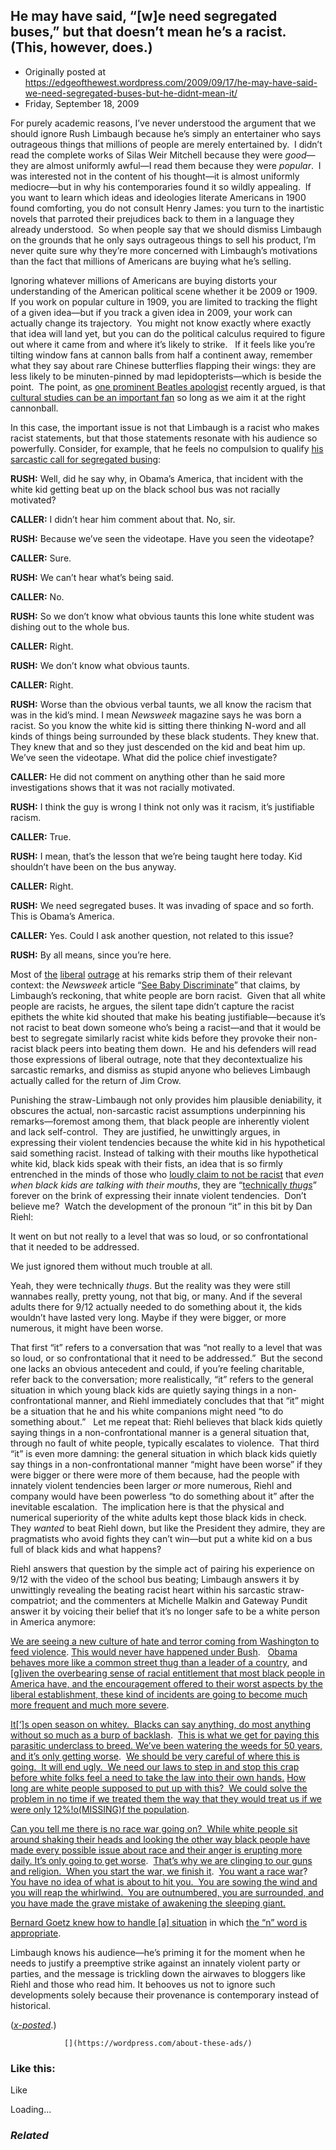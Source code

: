 ## He may have said, “[w]e need segregated buses,” but that doesn’t mean he’s a racist.  (This, however, does.)

 * Originally posted at https://edgeofthewest.wordpress.com/2009/09/17/he-may-have-said-we-need-segregated-buses-but-he-didnt-mean-it/
 * Friday, September 18, 2009

For purely academic reasons, I’ve never understood the argument that we should ignore Rush Limbaugh because he’s simply an entertainer who says outrageous things that millions of people are merely entertained by.  I didn’t read the complete works of Silas Weir Mitchell because they were _good_—they are almost uniformly awful—I read them because they were _popular_.   I was interested not in the content of his thought—it is almost uniformly mediocre—but in why his contemporaries found it so wildly appealing.   If you want to learn which ideas and ideologies literate Americans in 1900 found comforting, you do not consult Henry James: you turn to the inartistic novels that parroted their prejudices back to them in a language they already understood.   So when people say that we should dismiss Limbaugh on the grounds that he only says outrageous things to sell his product, I’m never quite sure why they’re more concerned with Limbaugh’s motivations than the fact that millions of Americans are buying what he’s selling.

Ignoring whatever millions of Americans are buying distorts your understanding of the American political scene whether it be 2009 or 1909.  If you work on popular culture in 1909, you are limited to tracking the flight of a given idea—but if you track a given idea in 2009, your work can actually change its trajectory.   You might not know exactly where exactly that idea will land yet, but you can do the political calculus required to figure out where it came from and where it’s likely to strike.   If it feels like you’re tilting window fans at cannon balls from half a continent away, remember what they say about rare Chinese butterflies flapping their wings: they are less likely to be minuten-pinned by mad lepidopterists—which is beside the point.   The point, as [one prominent Beatles apologist](http://www.michaelberube.com/index.php/weblog/also/) recently argued, is that [cultural studies can be an important fan](http://chronicle.com/article/Whats-the-Matter-With/48334/) so long as we aim it at the right cannonball.

In this case, the important issue is not that Limbaugh is a racist who makes racist statements, but that those statements resonate with his audience so powerfully.  Consider, for example, that he feels no compulsion to qualify [his sarcastic call for segregated busing](http://www.rushlimbaugh.com/home/daily/site\_091509/content/01125106.guest.html):


**RUSH:** Well, did he say why, in Obama’s America, that incident with the white kid getting beat up on the black school bus was not racially motivated?

**CALLER:** I didn’t hear him comment about that.  No, sir.

**RUSH:** Because we’ve seen the videotape. Have you seen the videotape?

**CALLER:** Sure.

**RUSH:** We can’t hear what’s being said.

**CALLER:** No.

**RUSH:** So we don’t know what obvious taunts this lone white student was dishing out to the whole bus.

**CALLER:** Right.

**RUSH:** We don’t know what obvious taunts.

**CALLER:** Right.

**RUSH:** Worse than the obvious verbal taunts, we all know the racism that was in the kid’s mind.  I mean _Newsweek_ magazine says he was born a racist. So you know the white kid is sitting there thinking N-word and all kinds of things being surrounded by these black students. They knew that. They knew that and so they just descended on the kid and beat him up. We’ve seen the videotape.  What did the police chief investigate?

**CALLER:** He did not comment on anything other than he said more investigations shows that it was not racially motivated.

**RUSH:** I think the guy is wrong I think not only was it racism, it’s justifiable racism.

**CALLER:** True.

**RUSH:** I mean, that’s the lesson that we’re being taught here today.  Kid shouldn’t have been on the bus anyway.

**CALLER:** Right.

**RUSH:** We need segregated buses. It was invading of space and so forth.  This is Obama’s America.

**CALLER:** Yes. Could I ask another question, not related to this issue?

**RUSH:** By all means, since you’re here.

Most of [the](http://mediamatters.org/limbaughwire/2009/09/15#0023) [liberal](http://digbysblog.blogspot.com/2009/09/you-dont-say-by-digby-rod-dreher-opens.html) [outrage](http://www.salon.com/politics/war\_room/2009/09/17/bus\_rush/) at his remarks strip them of their relevant context: the _Newsweek_ article “[See Baby Discriminate](http://www.newsweek.com/id/214989)” that claims, by Limbaugh’s reckoning, that white people are born racist.   Given that all white people are racists, he argues, the silent tape didn’t capture the racist epithets the white kid shouted that make his beating justifiable—because it’s not racist to beat down someone who’s being a racist—and that it would be best to segregate similarly racist white kids before they provoke their non-racist black peers into beating them down.   He and his defenders will read those expressions of liberal outrage, note that they decontextualize his sarcastic remarks, and dismiss as stupid anyone who believes Limbaugh actually called for the return of Jim Crow.

Punishing the straw-Limbaugh not only provides him plausible deniability, it obscures the actual, non-sarcastic racist assumptions underpinning his remarks—foremost among them, that black people are inherently violent and lack self-control.   They are justified, he unwittingly argues, in expressing their violent tendencies because the white kid in his hypothetical said something racist.  Instead of talking with their mouths like hypothetical white kid, black kids speak with their fists, an idea that is so firmly entrenched in the minds of those who [loudly claim to not be racist](http://acephalous.typepad.com/acephalous/2009/09/proving-the-point-i-made-about-him-being-along-the-lines-of-a-rank-bigot-.html) that _even when black kids are talking with their mouths_, they are “[technically _thugs_](http://acephalous.typepad.com/acephalous/2009/09/language-is-revealing-that-dan-riehl-is-a-racist.html)” forever on the brink of expressing their innate violent tendencies.   Don’t believe me?  Watch the development of the pronoun “it” in this bit by Dan Riehl:

It went on but not really to a level that was so loud, or so confrontational that it needed to be addressed.

We just ignored them without much trouble at all.

Yeah, they were technically _thugs_.  But the reality was they were still wannabes really, pretty young, not that big, or many. And if the several adults there for 9/12 actually needed to do something about it, the kids wouldn’t have lasted very long. Maybe if they were bigger, or more numerous, it might have been worse.

That first “it” refers to a conversation that was “not really to a level that was so loud, or so confrontational that it need to be addressed.”  But the second one lacks an obvious antecedent and could, if you’re feeling charitable, refer back to the conversation; more realistically, “it” refers to the general situation in which young black kids are quietly saying things in a non-confrontational manner, and Riehl immediately concludes that that “it” might be a situation that he and his white companions might need “to do something about.”   Let me repeat that: Riehl believes that black kids quietly saying things in a non-confrontational manner is a general situation that, through no fault of white people, typically escalates to violence.    That third “it” is even more damning: the general situation in which black kids quietly say things in a non-confrontational manner “might have been worse” if they were bigger or there were more of them because, had the people with innately violent tendencies been larger _or_ more numerous, Riehl and company would have been powerless “to do something about it” after the inevitable escalation.   The implication here is that the physical and numerical superiority of the white adults kept those black kids in check.   They _wanted_ to beat Riehl down, but like the President they admire, they are pragmatists who avoid fights they can’t win—but put a white kid on a bus full of black kids and what happens?

Riehl answers that question by the simple act of pairing his experience on 9/12 with the video of the school bus beating; Limbaugh answers it by unwittingly revealing the beating racist heart within his sarcastic straw-compatriot; and the commenters at Michelle Malkin and Gateway Pundit answer it by voicing their belief that it’s no longer safe to be a white person in America anymore:

[We are seeing a new culture of hate and terror coming from Washington to feed violence](http://gatewaypundit.blogspot.com/2009/09/calling-al-sharpton-vicious-racist.html#242155).  [This would never have happened under Bush](http://gatewaypundit.blogspot.com/2009/09/calling-al-sharpton-vicious-racist.html#242281).   [Obama behaves more like a common street thug than a leader of a country](http://gatewaypundit.blogspot.com/2009/09/calling-al-sharpton-vicious-racist.html#242211), and [[g]iven the overbearing sense of racial entitlement that most black people in America have, and the encouragement offered to their worst aspects by the liberal establishment, these kind of incidents are going to become much more frequent and much more severe](http://michellemalkin.com/2009/09/15/a-teachable-moment-racial-thuggery-in-st-louis/comment-page-1/#comment-806712).

[It[‘]s open season on whitey.  Blacks can say anything, do most anything without so much as a burp of backlash](http://michellemalkin.com/2009/09/15/a-teachable-moment-racial-thuggery-in-st-louis/comment-page-1/#comment-807073).   [This is what we get for paying this parasitic underclass to breed.  We’ve been watering the weeds for 50 years, and it’s only getting worse](http://michellemalkin.com/2009/09/15/a-teachable-moment-racial-thuggery-in-st-louis/comment-page-2/#comment-807453).   [We should be very careful of where this is going.  It will end ugly.  We need our laws to step in and stop this crap before white folks feel a need to take the law into their own hands.](http://gatewaypundit.blogspot.com/2009/09/calling-al-sharpton-vicious-racist.html#242333) [How long are white people supposed to put up with this?  We could solve the problem in no time if we treated them the way that they would treat us if we were only 12%!o(MISSING)f the population](http://gatewaypundit.blogspot.com/2009/09/calling-al-sharpton-vicious-racist.html#242478).

[Can you tell me there is no race war going on?  While white people sit around shaking their heads and looking the other way black people have made every possible issue about race and their anger is erupting more daily. It’s only going to get worse](http://michellemalkin.com/2009/09/15/a-teachable-moment-racial-thuggery-in-st-louis/comment-page-1/#comment-806547).   [That’s why we are clinging to our guns and religion.   When you start the war, we finish it](http://gatewaypundit.blogspot.com/2009/09/calling-al-sharpton-vicious-racist.html#242306).   [You want a race war](http://gatewaypundit.blogspot.com/2009/09/calling-al-sharpton-vicious-racist.html#242288)?   [You have no idea of what is about to hit you.  You are sowing the wind and you will reap the whirlwind.   You are outnumbered, you are surrounded, and you have made the grave mistake of awakening the sleeping giant.](http://gatewaypundit.blogspot.com/2009/09/calling-al-sharpton-vicious-racist.html#242310)

[Bernard Goetz knew how to handle [a] situation](http://gatewaypundit.blogspot.com/2009/09/calling-al-sharpton-vicious-racist.html#242329) in which [the “n” word is appropriate](http://gatewaypundit.blogspot.com/2009/09/calling-al-sharpton-vicious-racist.html#242179).

Limbaugh knows his audience—he’s priming it for the moment when he needs to justify a preemptive strike against an innately violent party or parties, and the message is trickling down the airwaves to bloggers like Riehl and those who read him.  It behooves us not to ignore such developments solely because their provenance is contemporary instead of historical.

(_[x-posted](http://acephalous.typepad.com/acephalous/2009/09/he-may-have-said-we-need-segregated-buses-but-that-doesnt-mean-hes-a-racist-this-however-does.html)_.)

		

			

				[](https://wordpress.com/about-these-ads/)
				

					
				

			

		

### Like this:

Like

 
Loading...

[]()

### _Related_

